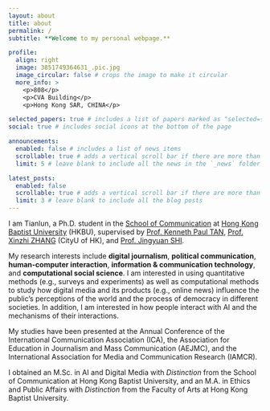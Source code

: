 ```yaml
---
layout: about
title: about
permalink: /
subtitle: **Welcome to my personal webpage.** 

profile:
  align: right
  image: 3851749364631_.pic.jpg
  image_circular: false # crops the image to make it circular
  more_info: >
    <p>808</p>
    <p>CVA Building</p>
    <p>Hong Kong SAR, CHINA</p>

selected_papers: true # includes a list of papers marked as "selected={true}"
social: true # includes social icons at the bottom of the page

announcements:
  enabled: false # includes a list of news items
  scrollable: true # adds a vertical scroll bar if there are more than 3 news items
  limit: 5 # leave blank to include all the news in the `_news` folder

latest_posts:
  enabled: false
  scrollable: true # adds a vertical scroll bar if there are more than 3 new posts items
  limit: 3 # leave blank to include all the blog posts
---
```


I am Tianlun, a Ph.D. student in the [School of Communication](https://www.comm.hkbu.edu.hk/comd-www/english/front/index.htm) at [Hong Kong Baptist University](https://www.hkbu.edu.hk) (HKBU), supervised by [Prof. Kenneth Paul TAN](https://www.kennethpaultan.net/), [Prof. Xinzhi ZHANG](https://drxinzhizhang.com/) (CityU of HK), and [Prof. Jingyuan SHI](https://imd.hkbu.edu.hk/faculty-member/Dr-SHI-Jingyuan.html). 

My research interests include **digital journalism**, **political communication**, **human-computer interaction**, **information & communication technology**, and **computational social science**. I am interested in using quantitative methods (e.g., surveys and experiments) as well as computational methods to study how digital media and its products (e.g., online news) influence the public’s perceptions of the world and the process of democracy in different societies. In addition, I am interested in how people interact with AI and the mechanisms of their interactions. 

My studies have been presented at the Annual Conference of the International Communication Association (ICA), the Association for Education in Journalism and Mass Communication (AEJMC), and the International Association for Media and Communication Research (IAMCR). 

I obtained an M.Sc. in AI and Digital Media with *Distinction* from the School of Communication at Hong Kong Baptist University, and an M.A. in Ethics and Public Affairs with *Distinction* from the Faculty of Arts at Hong Kong Baptist University. 
